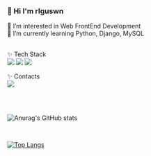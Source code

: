 ### 👋 Hi I'm rlguswn</br>

🍉 I’m interested in Web FrontEnd Development</br>
🍉 I’m currently learning Python, Django, MySQL</br></br>

✨ Tech Stack</br>
<img src="https://img.shields.io/badge/Python-3776AB?style=flat-square&logo=Python&logoColor=white"/>
<img src="https://img.shields.io/badge/Django-092E20?style=flat-square&logo=Django&logoColor=white"/>
<img src="https://img.shields.io/badge/MySQL-4479A1?style=flat-square&logo=MySQL&logoColor=white"/>
   
✨ Contacts</br>
<img src="https://img.shields.io/badge/0318joo@naver.com-03C75A?style=flat-square&logo=Naver&logoColor=white"/>

</br></br>

![Anurag's GitHub stats](https://github-readme-stats.vercel.app/api?username=rlguswn&show_icons=true&theme=radical)

</br>

[![Top Langs](https://github-readme-stats.vercel.app/api/top-langs/?username=rlguswn&langs_count=8)](https://github.com/rlguswn/github-readme-stats)
